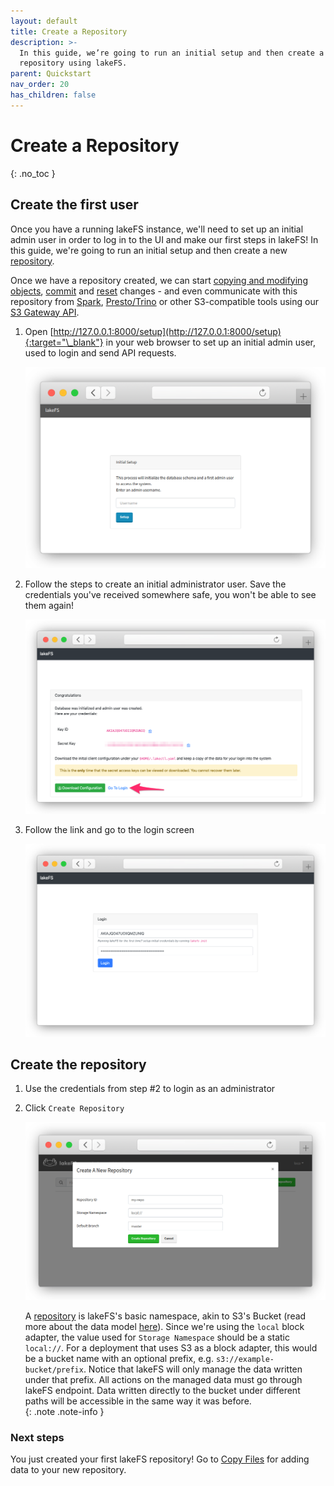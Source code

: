 ```yaml
---
layout: default
title: Create a Repository
description: >-
  In this guide, we’re going to run an initial setup and then create a new
  repository using lakeFS.
parent: Quickstart
nav_order: 20
has_children: false
---
```


# Create a Repository

{: .no\_toc }

## Create the first user

Once you have a running lakeFS instance, we'll need to set up an initial admin user in order to log in to the UI and make our first steps in lakeFS! In this guide, we're going to run an initial setup and then create a new [repository](../understand/branching-model.md#repositories).

Once we have a repository created, we can start [copying and modifying objects](aws_cli.md), [commit](../reference/commands.md#lakectl-commit) and [reset](../reference/commands.md#lakectl-branch-reset) changes - and even communicate with this repository from [Spark](../integrations/spark.md), [Presto/Trino](../integrations/presto_trino.md) or other S3-compatible tools using our [S3 Gateway API](../understand/architecture.md#s3-gateway).

1. Open [http://127.0.0.1:8000/setup](http://127.0.0.1:8000/setup){:target="\_blank"} in your web browser to set up an initial admin user, used to login and send API requests.

   ![Setup](../../.gitbook/assets/setup.png)

2. Follow the steps to create an initial administrator user. Save the credentials you've received somewhere safe, you won't be able to see them again!

   ![Setup Done](../../.gitbook/assets/setup_done.png)

3. Follow the link and go to the login screen

   ![Login Screen](../../.gitbook/assets/login.png)

## Create the repository

1. Use the credentials from step \#2 to login as an administrator
2. Click `Create Repository`

   ![Create Repository](../../.gitbook/assets/create_repo_local.png)

   A [repository](../understand/branching-model.md#repositories) is lakeFS's basic namespace, akin to S3's Bucket \(read more about the data model [here](../understand/branching-model.md)\). Since we're using the `local` block adapter, the value used for `Storage Namespace` should be a static `local://`. For a deployment that uses S3 as a block adapter, this would be a bucket name with an optional prefix, e.g. `s3://example-bucket/prefix`. Notice that lakeFS will only manage the data written under that prefix. All actions on the managed data must go through lakeFS endpoint. Data written directly to the bucket under different paths will be accessible in the same way it was before.  
   {: .note .note-info }

### Next steps

You just created your first lakeFS repository! Go to [Copy Files](aws_cli.md) for adding data to your new repository.

